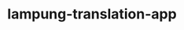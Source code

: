 ---
title: lampung-translation-app
emoji: 🌖
colorFrom: pink
colorTo: blue
sdk: streamlit
sdk_version: 1.2.0
app_file: app.py
pinned: false
---